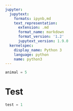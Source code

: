 ```yaml
---
jupyter:
  jupytext:
    formats: ipynb,md
    text_representation:
      extension: .md
      format_name: markdown
      format_version: '1.2'
      jupytext_version: 1.9.0
  kernelspec:
    display_name: Python 3
    language: python
    name: python3
---
```


```python
animal = 5
```

# Test

```python
test = 1
```
